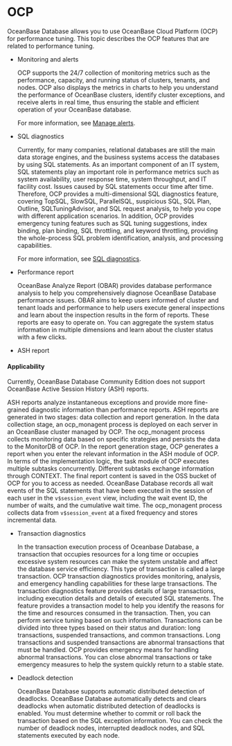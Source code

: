# OCP
OceanBase Database allows you to use OceanBase Cloud Platform (OCP) for performance tuning. This topic describes the OCP features that are related to performance tuning.

* Monitoring and alerts

   OCP supports the 24/7 collection of monitoring metrics such as the performance, capacity, and running status of clusters, tenants, and nodes. OCP also displays the metrics in charts to help you understand the performance of OceanBase clusters, identify cluster exceptions, and receive alerts in real time, thus ensuring the stable and efficient operation of your OceanBase database.

   For more information, see [Manage alerts](https://en.oceanbase.com/docs/community-ocp-en-10000000000839903).

* SQL diagnostics

   Currently, for many companies, relational databases are still the main data storage engines, and the business systems access the databases by using SQL statements. As an important component of an IT system, SQL statements play an important role in performance metrics such as system availability, user response time, system throughput, and IT facility cost. Issues caused by SQL statements occur time after time. Therefore, OCP provides a multi-dimensional SQL diagnostics feature, covering TopSQL, SlowSQL, ParallelSQL, suspicious SQL, SQL Plan, Outline, SQLTuningAdvisor, and SQL request analysis, to help you cope with different application scenarios. In addition, OCP provides emergency tuning features such as SQL tuning suggestions, index binding, plan binding, SQL throttling, and keyword throttling, providing the whole-process SQL problem identification, analysis, and processing capabilities.

   For more information, see [SQL diagnostics](https://en.oceanbase.com/docs/community-ocp-en-10000000000840216).

* Performance report

   OceanBase Analyze Report (OBAR) provides database performance analysis to help you comprehensively diagnose OceanBase Database performance issues. OBAR aims to keep users informed of cluster and tenant loads and performance to help users execute general inspections and learn about the inspection results in the form of reports. These reports are easy to operate on. You can aggregate the system status information in multiple dimensions and learn about the cluster status with a few clicks.

   <!-- For more information, see [Performance report](https://www.oceanbase.com/docs/enterprise-oceanbase-ocp-cn-10000000000775946). -->

* ASH report

<main id="notice">
    <h4>Applicability</h4>
    <p>Currently, OceanBase Database Community Edition does not support OceanBase Active Session History (ASH) reports. </p>
  </main>

ASH reports analyze instantaneous exceptions and provide more fine-grained diagnostic information than performance reports. ASH reports are generated in two stages: data collection and report generation. In the data collection stage, an ocp_monagent process is deployed on each server in an OceanBase cluster managed by OCP. The ocp_monagent process collects monitoring data based on specific strategies and persists the data to the MonitorDB of OCP. In the report generation stage, OCP generates a report when you enter the relevant information in the ASH module of OCP. In terms of the implementation logic, the task module of OCP executes multiple subtasks concurrently. Different subtasks exchange information through CONTEXT. The final report content is saved in the OSS bucket of OCP for you to access as needed. OceanBase Database records all wait events of the SQL statements that have been executed in the session of each user in the `v$session_event` view, including the wait event ID, the number of waits, and the cumulative wait time. The ocp_monagent process collects data from `v$session_event` at a fixed frequency and stores incremental data.

<!-- For more information, see [ASH report](https://www.oceanbase.com/docs/enterprise-oceanbase-ocp-cn-10000000000775896). -->

* Transaction diagnostics

   In the transaction execution process of Oceanbase Database, a transaction that occupies resources for a long time or occupies excessive system resources can make the system unstable and affect the database service efficiency. This type of transaction is called a large transaction. OCP transaction diagnostics provides monitoring, analysis, and emergency handling capabilities for these large transactions. The transaction diagnostics feature provides details of large transactions, including execution details and details of executed SQL statements. The feature provides a transaction model to help you identify the reasons for the time and resources consumed in the transaction. Then, you can perform service tuning based on such information. Transactions can be divided into three types based on their status and duration: long transactions, suspended transactions, and common transactions. Long transactions and suspended transactions are abnormal transactions that must be handled. OCP provides emergency means for handling abnormal transactions. You can close abnormal transactions or take emergency measures to help the system quickly return to a stable state.

   <!-- For more information, see [Transaction diagnostics](https://www.oceanbase.com/docs/enterprise-oceanbase-ocp-cn-10000000000775970). -->

* Deadlock detection

   OceanBase Database supports automatic distributed detection of deadlocks. OceanBase Database automatically detects and clears deadlocks when automatic distributed detection of deadlocks is enabled. You must determine whether to commit or roll back the transaction based on the SQL exception information. You can check the number of deadlock nodes, interrupted deadlock nodes, and SQL statements executed by each node.

   <!-- For more information, see [View deadlock analysis](https://www.oceanbase.com/docs/enterprise-oceanbase-ocp-cn-10000000000775895). -->

